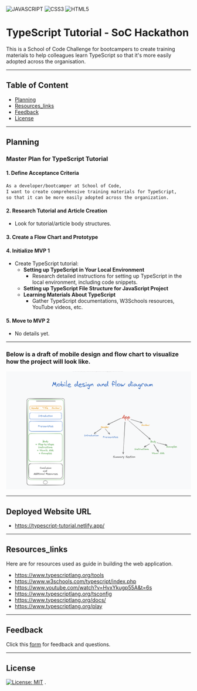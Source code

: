 ![JAVASCRIPT](https://img.shields.io/badge/JavaScript-323330?style=for-the-badge&logo=javascript&logoColor=F7DF1E)
 ![CSS3](https://img.shields.io/badge/CSS3-1572B6?style=for-the-badge&logo=css3&logoColor=white)
 ![HTML5](https://img.shields.io/badge/HTML5-E34F26?style=for-the-badge&logo=html5&logoColor=white)




# TypeScript Tutorial - SoC Hackathon
  This is a School of Code Challenge for bootcampers to create training materials to help colleagues learn TypeScript so that it's more easily adopted across the organisation.  

-----

## Table of Content 
- [Planning](#Planning)
- [Resources_links](#Resources_links)
- [Feedback](#Feedback)
- [License](#License)

-----

## Planning

### Master Plan for TypeScript Tutorial

#### 1. Define Acceptance Criteria
  ```
  As a developer/bootcamper at School of Code,
  I want to create comprehensive training materials for TypeScript,
  so that it can be more easily adopted across the organization.
  ```
#### 2. Research Tutorial and Article Creation
- Look for tutorial/article body structures.

#### 3. Create a Flow Chart and Prototype

#### 4. Initialize MVP 1
- Create TypeScript tutorial:
  - **Setting up TypeScript in Your Local Environment**
    - Research detailed instructions for setting up TypeScript in the local environment, including code snippets.
  - **Setting up TypeScript File Structure for JavaScript Project**
  - **Learning Materials About TypeScript**
    - Gather TypeScript documentations, W3Schools resources, YouTube videos, etc.

#### 5. Move to MVP 2
- No details yet.

-----


 ### Below is a draft of mobile design and flow chart to visualize how the project will look  like.

![alt text](flowChart.png)

-----

## Deployed Website URL

- https://typescript-tutorial.netlify.app/ 

-----

## Resources_links

Here are for resources used as guide in building the web application.
- https://www.typescriptlang.org/tools
- https://www.w3schools.com/typescript/index.php
- https://www.youtube.com/watch?v=HvxYkugp55A&t=6s
- https://www.typescriptlang.org/tsconfig  
- https://www.typescriptlang.org/docs/ 
- https://www.typescriptlang.org/play

-----

## Feedback

Click this [form](https://soc-hackathon-feedback.netlify.app/) for feedback and questions.

-----

## License
[![License: MIT](https://img.shields.io/badge/License-MIT-yellow.svg)](https://opensource.org/licenses/MIT) .